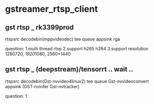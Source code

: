 # gstreamer_rtsp_client

## gst rtsp _ rk3399prod
rtspsrc decodebin(mppvideodec) tee queue appsink rga

question:
1.multi thread rtsp
2.support h265 h264
3.support resolution 1280*720, 1920*1080, 2560*1440

## gst rtsp _ (deepstream)/tensorrt .. wait ..
rtspsrc decodebin(Gst-nvvideo4linux2) tee queue Gst-nvvideoconvert appsink (GST-nvinfer Gst-nvtracker)

question:
1.
